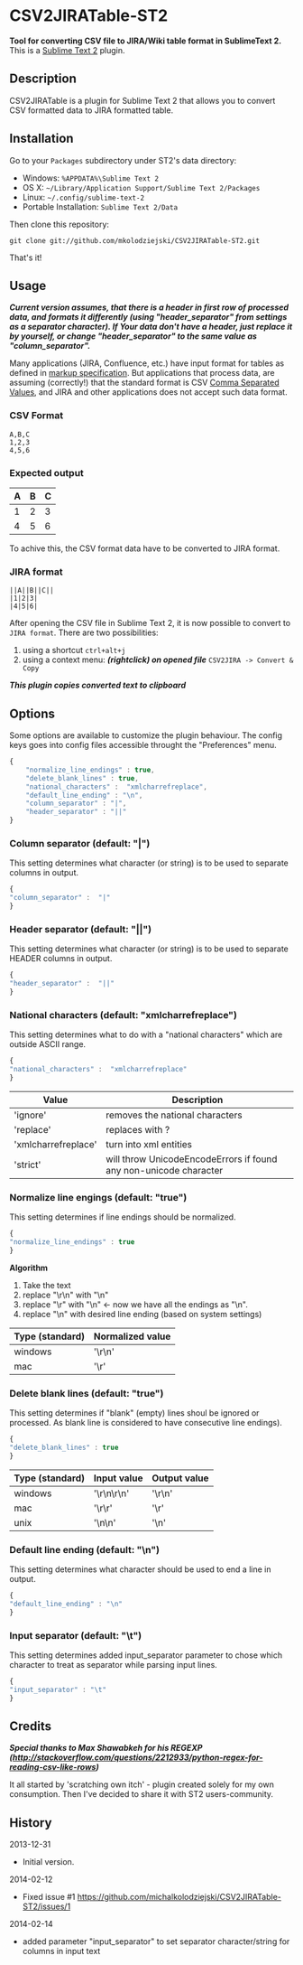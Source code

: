 # CSV2JIRATable-ST2

**Tool for converting CSV file to JIRA/Wiki table format in SublimeText 2.**
This is a [Sublime Text 2](http://www.sublimetext.com/2) plugin.

## Description
CSV2JIRATable is a plugin for Sublime Text 2 that allows you to convert CSV formatted data to JIRA formatted table.

## Installation

Go to your `Packages` subdirectory under ST2's data directory:

* Windows: `%APPDATA%\Sublime Text 2`
* OS X: `~/Library/Application Support/Sublime Text 2/Packages`
* Linux: `~/.config/sublime-text-2`
* Portable Installation: `Sublime Text 2/Data`

Then clone this repository:

    git clone git://github.com/mkolodziejski/CSV2JIRATable-ST2.git

That's it!

## Usage
***Current version assumes, that there is a header in first row of processed data, and formats it differently (using "header_separator" from settings as a separator character). If Your data don't have a header, just replace it by yourself, or change "header_separator" to the same value as "column_separator".***

Many applications (JIRA, Confluence, etc.) have input format for tables as defined in [markup specification](https://jira.atlassian.com/secure/WikiRendererHelpAction.jspa?section=tables). But applications that process data, are assuming (correctly!) that the standard format is CSV [Comma Separated Values](http://en.wikipedia.org/wiki/Comma-separated_values), and JIRA and other applications does not accept such data format.

### CSV Format
```
A,B,C
1,2,3
4,5,6
```

### Expected output

| A | B | C |
| --- | --- | --- |
| 1 | 2 | 3 |
| 4 | 5 | 6 |

To achive this, the CSV format data have to be converted to JIRA format.

### JIRA format
```
||A||B||C||
|1|2|3|
|4|5|6|
```

After opening the CSV file in Sublime Text 2, it is now possible to convert to `JIRA format`. There are two possibilities:

1. using a shortcut `ctrl+alt+j`
2. using a context menu: ***(rightclick) on opened file*** `CSV2JIRA -> Convert & Copy`

***This plugin copies converted text to clipboard***

## Options
Some options are available to customize the plugin behaviour. The
config keys goes into config files accessible throught the "Preferences"
menu.

``` js
{
	"normalize_line_endings" : true,
	"delete_blank_lines" : true,	
	"national_characters" :  "xmlcharrefreplace",
	"default_line_ending" : "\n",
	"column_separator" : "|",
	"header_separator" : "||"
}
```

### Column separator (default: "|")
This setting determines what character (or string) is to be used to separate columns in output.

``` js
{
"column_separator" :  "|"
}
```

### Header separator (default: "||")
This setting determines what character (or string) is to be used to separate HEADER columns in output.

``` js
{
"header_separator" :  "||"
}
```

### National characters (default: "xmlcharrefreplace")
This setting determines what to do with a "national characters" which are outside ASCII range.

``` js
{
"national_characters" :  "xmlcharrefreplace"
}
```

Value | Description
------- | ---------
'ignore' | removes the national characters
'replace' | replaces with ?
'xmlcharrefreplace' | turn into xml entities
'strict' | will throw UnicodeEncodeErrors if found any non-unicode character

### Normalize line engings (default: "true")
This setting determines if line endings should be normalized.

``` js
{
"normalize_line_endings" : true
}
```

**Algorithm**
1. Take the text
2. replace "\r\n" with "\n"
3. replace "\r" with "\n" <- now we have all the endings as "\n".
4. replace "\n" with desired line ending (based on system settings)

Type (standard) | Normalized value
------- | ---------
windows | '\r\n' 
mac     | '\r'

### Delete blank lines (default: "true")
This setting determines if "blank" (empty) lines shoul be ignored or processed. As blank line is considered to have consecutive line endings).

``` js
{
"delete_blank_lines" : true
}
```

Type (standard) | Input value | Output value
------- | --------- | ---------
windows | '\r\n\r\n' | '\r\n' 
mac     | '\r\r'     | '\r'
unix    | '\n\n'		| '\n'

### Default line ending (default: "\n")
This setting determines what character should be used to end a line in output.

``` js
{
"default_line_ending" : "\n"
}
```

### Input separator (default: "\t")
This setting determines added input_separator parameter to chose which character to treat as separator while parsing input lines.
``` js
{
"input_separator" : "\t"
}
```

## Credits
***Special thanks to Max Shawabkeh for his REGEXP (http://stackoverflow.com/questions/2212933/python-regex-for-reading-csv-like-rows)***

It all started by 'scratching own itch' - plugin created solely for my own consumption. Then I've decided to share it with ST2 users-community.

## History

2013-12-31

* Initial version.

2014-02-12

* Fixed issue #1 https://github.com/michalkolodziejski/CSV2JIRATable-ST2/issues/1

2014-02-14

* added parameter "input_separator" to set separator character/string for columns in input text
